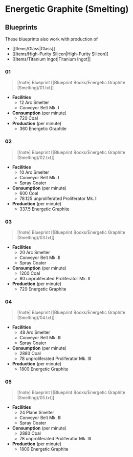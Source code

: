 # Energetic Graphite (Smelting)

## Blueprints

These blueprints also work with production of 
- [[Items/Glass|Glass]]
- [[Items/High-Purity Silicon|High-Purity Silicon]]
- [[Items/Titanium Ingot|Titanium Ingot]]

### 01

> [!note] Blueprint
> [[Blueprint Books/Energetic Graphite (Smelting)/01.txt]]

- **Facilities**
	- 12 Arc Smelter
	- Conveyor Belt Mk. I
- **Consumption** (per minute)
	- 720 Coal
- **Production** (per minute)
	- 360 Energetic Graphite

### 02

> [!note] Blueprint
> [[Blueprint Books/Energetic Graphite (Smelting)/02.txt]]

- **Facilities**
	- 10 Arc Smelter
	- Conveyor Belt Mk. I
	- Spray Coater
- **Consumption** (per minute)
	- 600 Coal
	- 78.125 unproliferated Proliferator Mk. I
- **Production** (per minute)
	- 337.5 Energetic Graphite

### 03

> [!note] Blueprint
> [[Blueprint Books/Energetic Graphite (Smelting)/03.txt]]

- **Facilities**
	- 20 Arc Smelter
	- Conveyor Belt Mk. II
	- Spray Coater
- **Consumption** (per minute)
	- 1200 Coal
	- 80 unproliferated Proliferator Mk. II
- **Production** (per minute)
	- 720 Energetic Graphite

### 04

> [!note] Blueprint
> [[Blueprint Books/Energetic Graphite (Smelting)/04.txt]]

- **Facilities**
	- 48 Arc Smelter
	- Conveyor Belt Mk. III
	- Spray Coater
- **Consumption** (per minute)
	- 2880 Coal
	- 78 unproliferated Proliferator Mk. III
- **Production** (per minute)
	- 1800 Energetic Graphite

### 05

> [!note] Blueprint
> [[Blueprint Books/Energetic Graphite (Smelting)/05.txt]]

- **Facilities**
	- 24 Plane Smelter
	- Conveyor Belt Mk. III
	- Spray Coater
- **Consumption** (per minute)
	- 2880 Coal
	- 78 unproliferated Proliferator Mk. III
- **Production** (per minute)
	- 1800 Energetic Graphite
